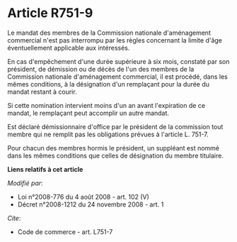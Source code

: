 # Article R751-9

Le mandat des membres de la Commission nationale d'aménagement commercial n'est pas interrompu par les règles concernant la
limite d'âge éventuellement applicable aux intéressés. 

En cas d'empêchement d'une durée supérieure à six mois, constaté par son président, de démission ou de décès de l'un des
membres de la Commission nationale d'aménagement commercial, il est procédé, dans les mêmes conditions, à la désignation d'un
remplaçant pour la durée du mandat restant à courir. 

Si cette nomination intervient moins d'un an avant l'expiration de ce mandat, le remplaçant peut accomplir un autre mandat. 

Est déclaré démissionnaire d'office par le président de la commission tout membre qui ne remplit pas les obligations prévues
à l'article L. 751-7.

Pour chacun des membres hormis le président, un suppléant est nommé dans les mêmes conditions que celles de désignation du
membre titulaire.

**Liens relatifs à cet article**

_Modifié par_:

  - Loi n°2008-776 du 4 août 2008 - art. 102 (V)
  - Décret n°2008-1212 du 24 novembre 2008 - art. 1

_Cite_:

  - Code de commerce - art. L751-7
